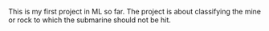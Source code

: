This is my first project in ML so far. The project is about classifying the mine or rock to which the submarine should not be hit.
